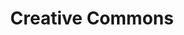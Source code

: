 ---
blog: https://creativecommons.org/blog/
codehost: https://github.com/creativecommons
facebook: https://www.facebook.com/creativecommons
font:
  freename: HK Grotesk
  freeurl: https://hanken.co/product/hk-grotesk/
  name: Akzidenz Grotesk Bold
  url: https://www.bertholdtypes.com/font/akzidenz-grotesk/standard/
guide: https://creativecommons.org/about/downloads/
images:
- creativecommons-ar21.svg
- creativecommons-icon.svg
keywords:
- cc
logohandle: creativecommons
sort: creativecommons
title: Creative Commons
twitter: https://x.com/creativecommons
website: https://creativecommons.org/
wikipedia: https://en.wikipedia.org/wiki/Creative_Commons
---